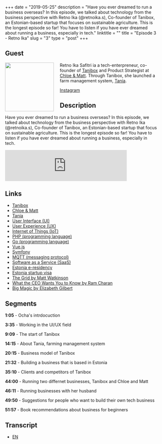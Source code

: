 +++
date = "2019-05-25"
description = "Have you ever dreamed to run a business overseas? In this episode, we talked about technology from the business perspective with Retno Ika (@retnoika.s), Co-founder of Tanibox, an  Estonian-based startup that focuses on sustainable agriculture. This is the longest episode so far! You have to listen if you have ever dreamed about running a business, especially in tech."
linktitle = ""
title = "Episode 3 - Retno Ika"
slug = "3"
type = "post"
+++

## Guest
<img style="float: left; width: 160px; margin-right: 20px;" src="/img/ep3.jpg">

Retno Ika Safitri ia a tech-enterpreneur, co-founder of [Tanibox](https://tanibox.com/) and Product Strategist at [Chloe & Matt](https://chloematt.com/). Through Tanibox, she launched a farm management system, [Tania](https://github.com/Tanibox/tania-core).

[Instagram](https://www.instagram.com/retnoika.s/)

## Description
Have you ever dreamed to run a business overseas? In this episode, we talked about technology from the business perspective with Retno Ika (@retnoika.s), Co-founder of Tanibox, an Estonian-based startup that focus on sustainable agriculture. This is the longest episode so far! You have to listen if you have ever dreamed about running a business, especially in tech.

<iframe src="https://anchor.fm/kartini-teknologi/embed/episodes/Episode-2---NLP-dan-PilahPilihPilpres-bersama-Asanilta-Fahda-e3vp1a" height="102px" width="400px" frameborder="0" scrolling="no"></iframe>

## Links
- [Tanibox](https://tanibox.com/)
- [Chloe & Matt](https://chloematt.com/)
- [Tania](https://github.com/Tanibox/tania-core)
- [User Interface (UI)](https://en.wikipedia.org/wiki/User_interface)
- [User Experience (UX)](https://www.nngroup.com/articles/definition-user-experience/)
- [Internet of Things (IoT)](https://www.wired.co.uk/article/internet-of-things-what-is-explained-iot)
- [PHP (programming language)](https://php.net/)
- [Go (programming language)](https://golang.org/)
- [Vue.js](https://vuejs.org/)
- [Symfony](https://symfony.com/)
- [MQTT (messaging protocol)](http://mqtt.org/)
- [Software as a Service (SaaS)](https://en.wikipedia.org/wiki/Software_as_a_service)
- [Estonia e-residency](https://e-estonia.com/solutions/e-identity/e-residency/)
- [Estonia startup visa](https://www.startupestonia.ee/)
- [The Grid by Matt Watkinson](https://www.amazon.com/Grid-Decision-Making-Every-Business-Including/dp/1847941877)
- [What the CEO Wants You to Know by Ram Charan](https://www.amazon.com/What-CEO-Wants-You-Know/dp/0609608398)
- [Big Magic by Elizabeth Gilbert](https://www.amazon.com/Big-Magic-Creative-Living-Beyond/dp/1594634726)


## Segments
**1:05** - Ocha's intrdocuction

**3:35** - Working in the UI/UX field

**9:09** - The start of Tanibox

**14:15** - About Tania, farming management system

**20:15** - Business model of Tanibox

**21:32** - Building a business that is based in Estonia

**35:10** - Clients and competitors of Tanibox

**44:00** - Running two differnet businesses, Tanibox and Chloe and Matt

**46:11** - Running businesses with her husband

**49:50** - Suggestions for people who want to build their own tech business

**51:57** - Book recommendations about business for beginners

## Transcript
- [EN](transcript)